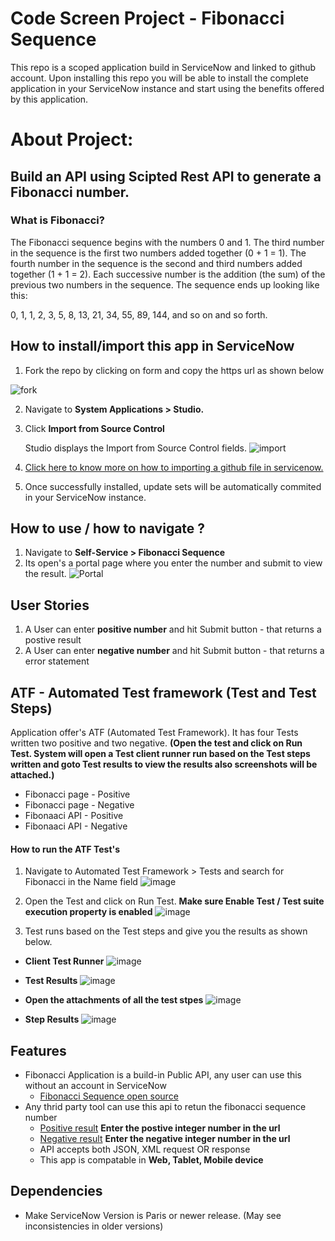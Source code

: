 # Code Screen Project - Fibonacci Sequence 

This repo is a scoped application build in ServiceNow and linked to github account. Upon installing this repo you will be able to install the complete application in your ServiceNow instance and start using the benefits offered by this application.

# About Project:
## Build an API using Scipted Rest API to generate a Fibonacci number.

### What is Fibonacci?
The Fibonacci sequence begins with the numbers 0 and 1. The third number in the sequence is the first two numbers added together (0 + 1 = 1). The fourth number in the sequence is the second and third numbers added together (1 + 1 = 2). Each successive number is the addition (the sum) of the previous two numbers in the sequence. The sequence ends up looking like this:

0, 1, 1, 2, 3, 5, 8, 13, 21, 34, 55, 89, 144, and so on and so forth.


## How to install/import this app in ServiceNow
1. Fork the repo by clicking on form and copy the https url as shown below

![fork](https://user-images.githubusercontent.com/87241330/125196429-8ed15080-e277-11eb-8a54-7a65dea05cef.png)

2. Navigate to **System Applications > Studio.**
3. Click **Import from Source Control**


   Studio displays the Import from Source Control fields.
![import](https://user-images.githubusercontent.com/87241330/125196763-a3faaf00-e278-11eb-9a33-c5c3f6a0922f.png)
4. [Click here to know more on how to importing a github file in servicenow.](https://docs.servicenow.com/bundle/paris-application-development/page/build/applications/task/t_ImportAppFromSourceControl.html)
5. Once successfully installed, update sets will be automatically commited in your ServiceNow instance.


## How to use / how to navigate ?
1. Navigate to **Self-Service > Fibonacci Sequence** 
2. Its open's a portal page where you enter the number and submit to view the result.
![Portal](https://user-images.githubusercontent.com/87241330/125197109-0ef8b580-e27a-11eb-9f4d-bf91af4f3312.png)

## User Stories
1. A User can enter **positive number** and hit Submit button - that returns a postive result
2. A User can enter **negative number** and hit Submit button - that returns a error statement

## ATF - Automated Test framework (Test and Test Steps)
   Application offer's ATF (Automated Test Framework). It has four Tests written two positive and two negative. 
   **(Open the test and click on Run Test. System will open a Test client runner run based on the Test steps written and goto Test results to view the results also screenshots will be attached.)** 
   
- Fibonacci page - Positive 
- Fibonacci page - Negative
- Fibonaaci API - Positive
- Fibonaaci API - Negative
    
 #### How to run the ATF Test's
1. Navigate to Automated Test Framework > Tests and search for Fibonacci in the Name field
![image](https://user-images.githubusercontent.com/87241330/125198760-dc9e8680-e280-11eb-8706-19b6a8afbc4d.png)

2. Open the Test and click on Run Test. **Make sure Enable Test / Test suite execution property is enabled**
![image](https://user-images.githubusercontent.com/87241330/125199069-2f2c7280-e282-11eb-83c4-bb299ed7cf35.png)

3. Test runs based on the Test steps and give you the results as shown below.

- **Client Test Runner**
![image](https://user-images.githubusercontent.com/87241330/125199186-a95cf700-e282-11eb-992a-00cc0c972a6c.png)

- **Test Results**
![image](https://user-images.githubusercontent.com/87241330/125199219-cdb8d380-e282-11eb-9f2b-be85c93fc2ff.png)

- **Open the attachments of all the test stpes**
![image](https://user-images.githubusercontent.com/87241330/125199277-15d7f600-e283-11eb-821d-f7008df2a497.png)

- **Step Results**
![image](https://user-images.githubusercontent.com/87241330/125199298-33a55b00-e283-11eb-811e-23f10e15cf74.png)


## Features
- Fibonacci Application is a build-in Public API, any user can use this without an account in ServiceNow
  - [Fibonacci Sequence open source](https://dev73775.service-now.com/fibseq)
- Any thrid party tool can use this api to retun the fibonacci sequence number
	- [Positive result](https://dev73775.service-now.com/api/x_90235_fib/fibonacci_sequence/10) **Enter the postive integer number in the url**
	- [Negative result](https://dev73775.service-now.com/api/x_90235_fib/fibonacci_sequence/-1) **Enter the negative integer number in the url**
  - API accepts both JSON, XML request OR response
  - This app is compatable in **Web, Tablet, Mobile device**

## Dependencies
- Make ServiceNow Version is Paris or newer release. (May see inconsistencies in older versions)


